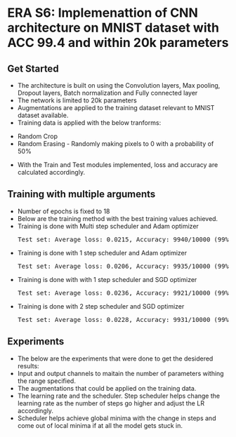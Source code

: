 # ERA S6: Implemenattion of CNN architecture on MNIST dataset with ACC 99.4 and within 20k parameters

## Get Started
- The architecture is built on using the Convolution layers, Max pooling, Dropout layers, Batch normalization and Fully connected layer
- The network is limited to 20k parameters
- Augmentations are applied to the training dataset relevant to MNIST dataset available.
- Training data is applied with the below tranforms:
* Random Crop
* Random Erasing - Randomly making pixels to 0 with a probability of 50% 
- With the Train and Test modules implemented, loss and accuracy are calculated accordingly.

## Training with multiple arguments
- Number of epochs is fixed to 18
- Below are the training method with the best training values achieved.
- Training is done with Multi step scheduler and Adam optimizer
  <pre>Test set: Average loss: 0.0215, Accuracy: 9940/10000 (99%)</pre>
- Training is done with 1 step scheduler and Adam optimizer
  <pre>Test set: Average loss: 0.0206, Accuracy: 9935/10000 (99%)</pre>
- Training is done with with 1 step scheduler and SGD optimizer
  <pre>Test set: Average loss: 0.0236, Accuracy: 9921/10000 (99%)</pre>
- Training is done with 2 step scheduler and SGD optimizer
  <pre>Test set: Average loss: 0.0228, Accuracy: 9931/10000 (99%)</pre>


## Experiments
- The below are the experiments that were done to get the desidered results:
- Input and output channels to maitain the number of parameters withing the range specified.
- The augmentations that could be applied on the training data.
- The learning rate and the scheduler. Step scheduler helps change the learning rate as the number of steps go higher and adjust the LR accordingly.
- Scheduler helps achieve global minima with the change in steps and come out of local minima if at all the model gets stuck in.
